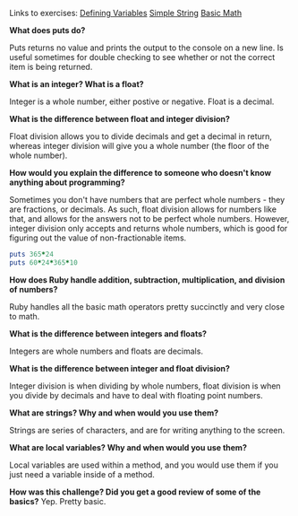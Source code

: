 Links to exercises:
[Defining Variables](https://github.com/hyendler/phase-0/blob/master/week-4/defining-variables.rb) 
[Simple String](https://github.com/hyendler/phase-0/blob/master/week-4/simple_string.rb)
[Basic Math](https://github.com/hyendler/phase-0/blob/master/week-4/basic-math.rb)

**What does puts do?**

Puts returns no value and prints the output to the console on a new line.  Is useful sometimes for double checking to see whether or not the correct item is being returned. 

**What is an integer? What is a float?**

Integer is a whole number, either postive or negative.  Float is a decimal.

**What is the difference between float and integer division?**

Float division allows you to divide decimals and get a decimal in return, whereas integer division will give you a whole number (the floor of the whole number).

**How would you explain the difference to someone who doesn't know anything about programming?**

Sometimes you don't have numbers that are perfect whole numbers - they are fractions, or decimals.  As such, float division allows for numbers like that, and allows for the answers not to be perfect whole numbers.  However, integer division only accepts and returns whole numbers, which is good for figuring out the value of non-fractionable items.

```ruby
puts 365*24
puts 60*24*365*10

```


**How does Ruby handle addition, subtraction, multiplication, and division of numbers?**

Ruby handles all the basic math operators pretty succinctly and very close to math.

**What is the difference between integers and floats?**

Integers are whole numbers and floats are decimals.

**What is the difference between integer and float division?**

Integer division is when dividing by whole numbers, float division is when you divide by decimals and have to deal with floating point numbers.

**What are strings? Why and when would you use them?**

Strings are series of characters, and are for writing anything to the screen.

**What are local variables? Why and when would you use them?**

Local variables are used within a method, and you would use them if you just need a variable inside of a method.

**How was this challenge? Did you get a good review of some of the basics?**
Yep.  Pretty basic.


